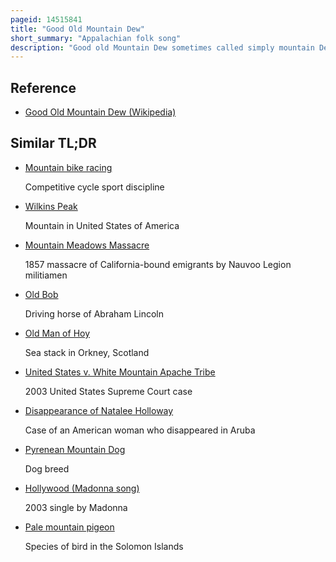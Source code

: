 ```yaml
---
pageid: 14515841
title: "Good Old Mountain Dew"
short_summary: "Appalachian folk song"
description: "Good old Mountain Dew sometimes called simply mountain Dew or real old Mountain Dew is an appalachian Folk Song composed by Bascom Lamar Lunsford and scotty Wiseman. There are two Versions of the Lyrics a 1928 Version by Lunsford and a 1935 Adaptation by Wiseman. Both Versions of the Song Talk Moonshine. The 1935 Version has been covered widely and has entered into the Folk Tradition becoming a Standard."
---
```


## Reference

- [Good Old Mountain Dew (Wikipedia)](https://en.wikipedia.org/?curid=14515841)

## Similar TL;DR

- [Mountain bike racing](/tldr/en/mountain-bike-racing)

  Competitive cycle sport discipline

- [Wilkins Peak](/tldr/en/wilkins-peak)

  Mountain in United States of America

- [Mountain Meadows Massacre](/tldr/en/mountain-meadows-massacre)

  1857 massacre of California-bound emigrants by Nauvoo Legion militiamen

- [Old Bob](/tldr/en/old-bob)

  Driving horse of Abraham Lincoln

- [Old Man of Hoy](/tldr/en/old-man-of-hoy)

  Sea stack in Orkney, Scotland

- [United States v. White Mountain Apache Tribe](/tldr/en/united-states-v-white-mountain-apache-tribe)

  2003 United States Supreme Court case

- [Disappearance of Natalee Holloway](/tldr/en/disappearance-of-natalee-holloway)

  Case of an American woman who disappeared in Aruba

- [Pyrenean Mountain Dog](/tldr/en/pyrenean-mountain-dog)

  Dog breed

- [Hollywood (Madonna song)](/tldr/en/hollywood-madonna-song)

  2003 single by Madonna

- [Pale mountain pigeon](/tldr/en/pale-mountain-pigeon)

  Species of bird in the Solomon Islands
